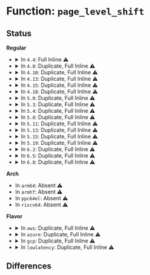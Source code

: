 # Function: <code>page_level_shift</code>

## Status
<b>Regular</b>
<ul>
<li>
<details>
<summary>In <code>4.4</code>: Full Inline ⚠️</summary>

**Collision:** Unique Static

**Inline:** Full

**Transformation:** False

**Instances:**

```
In arch/x86/mm/pageattr.c (0)
Location: arch/x86/include/asm/pgtable.h:862
Inline: True
```
</details>
</li>
<li>
<details>
<summary>In <code>4.8</code>: Duplicate, Full Inline ⚠️</summary>

**Collision:** Static Duplication

**Inline:** Full

**Transformation:** False

**Instances:**

```
In arch/x86/mm/pageattr.c (ffffffff8106d773)
Location: arch/x86/include/asm/pgtable.h:910
Inline: True
Inline callers:
  - arch/x86/mm/pageattr.c:__change_page_attr
```
```
In arch/x86/mm/kmmio.c (ffffffff81074725)
Location: arch/x86/include/asm/pgtable.h:910
Inline: True
Inline callers:
  - arch/x86/mm/kmmio.c:unregister_kmmio_probe
  - arch/x86/mm/kmmio.c:register_kmmio_probe
  - arch/x86/mm/kmmio.c:kmmio_handler
  - arch/x86/mm/kmmio.c:get_kmmio_fault_page
  - arch/x86/mm/kmmio.c:kmmio_page_list
```
</details>
</li>
<li>
<details>
<summary>In <code>4.10</code>: Duplicate, Full Inline ⚠️</summary>

**Collision:** Static Duplication

**Inline:** Full

**Transformation:** False

**Instances:**

```
In arch/x86/mm/pageattr.c (ffffffff810713ff)
Location: arch/x86/include/asm/pgtable.h:910
Inline: True
Inline callers:
  - arch/x86/mm/pageattr.c:__change_page_attr
```
```
In arch/x86/mm/kmmio.c (ffffffff810782a5)
Location: arch/x86/include/asm/pgtable.h:910
Inline: True
Inline callers:
  - arch/x86/mm/kmmio.c:unregister_kmmio_probe
  - arch/x86/mm/kmmio.c:register_kmmio_probe
  - arch/x86/mm/kmmio.c:kmmio_handler
  - arch/x86/mm/kmmio.c:get_kmmio_fault_page
  - arch/x86/mm/kmmio.c:kmmio_page_list
```
</details>
</li>
<li>
<details>
<summary>In <code>4.13</code>: Duplicate, Full Inline ⚠️</summary>

**Collision:** Static Duplication

**Inline:** Full

**Transformation:** False

**Instances:**

```
In arch/x86/mm/pageattr.c (ffffffff81070930)
Location: arch/x86/include/asm/pgtable.h:1116
Inline: True
Inline callers:
  - arch/x86/mm/pageattr.c:__change_page_attr
```
```
In arch/x86/mm/kmmio.c (ffffffff81076d05)
Location: arch/x86/include/asm/pgtable.h:1116
Inline: True
Inline callers:
  - arch/x86/mm/kmmio.c:unregister_kmmio_probe
  - arch/x86/mm/kmmio.c:register_kmmio_probe
  - arch/x86/mm/kmmio.c:kmmio_handler
  - arch/x86/mm/kmmio.c:get_kmmio_fault_page
  - arch/x86/mm/kmmio.c:kmmio_page_list
```
</details>
</li>
<li>
<details>
<summary>In <code>4.15</code>: Duplicate, Full Inline ⚠️</summary>

**Collision:** Static Duplication

**Inline:** Full

**Transformation:** False

**Instances:**

```
In arch/x86/mm/pageattr.c (ffffffff81076131)
Location: arch/x86/include/asm/pgtable.h:1135
Inline: True
Inline callers:
  - arch/x86/mm/pageattr.c:__change_page_attr
```
```
In arch/x86/mm/kmmio.c (ffffffff8107cf10)
Location: arch/x86/include/asm/pgtable.h:1135
Inline: True
Inline callers:
  - arch/x86/mm/kmmio.c:unregister_kmmio_probe
  - arch/x86/mm/kmmio.c:register_kmmio_probe
  - arch/x86/mm/kmmio.c:kmmio_handler
  - arch/x86/mm/kmmio.c:get_kmmio_fault_page
  - arch/x86/mm/kmmio.c:kmmio_page_list
```
```
In arch/x86/mm/mem_encrypt.c (ffffffff826c6055)
Location: arch/x86/include/asm/pgtable.h:1135
Inline: True
Inline callers:
  - arch/x86/mm/mem_encrypt.c:early_set_memory_enc_dec
  - arch/x86/mm/mem_encrypt.c:__set_clr_pte_enc
```
</details>
</li>
<li>
<details>
<summary>In <code>4.18</code>: Duplicate, Full Inline ⚠️</summary>

**Collision:** Static Duplication

**Inline:** Full

**Transformation:** False

**Instances:**

```
In arch/x86/mm/pageattr.c (ffffffff81078c2d)
Location: arch/x86/include/asm/pgtable.h:1201
Inline: True
Inline callers:
  - arch/x86/mm/pageattr.c:__change_page_attr
```
```
In arch/x86/mm/kmmio.c (ffffffff8107ffa4)
Location: arch/x86/include/asm/pgtable.h:1201
Inline: True
Inline callers:
  - arch/x86/mm/kmmio.c:unregister_kmmio_probe
  - arch/x86/mm/kmmio.c:register_kmmio_probe
  - arch/x86/mm/kmmio.c:kmmio_handler
  - arch/x86/mm/kmmio.c:get_kmmio_fault_page
  - arch/x86/mm/kmmio.c:kmmio_page_list
```
```
In arch/x86/mm/mem_encrypt.c (ffffffff826efe29)
Location: arch/x86/include/asm/pgtable.h:1201
Inline: True
Inline callers:
  - arch/x86/mm/mem_encrypt.c:early_set_memory_enc_dec
  - arch/x86/mm/mem_encrypt.c:__set_clr_pte_enc
```
</details>
</li>
<li>
<details>
<summary>In <code>5.0</code>: Duplicate, Full Inline ⚠️</summary>

**Collision:** Static Duplication

**Inline:** Full

**Transformation:** False

**Instances:**

```
In arch/x86/mm/pageattr.c (ffffffff8107f596)
Location: arch/x86/include/asm/pgtable.h:1290
Inline: True
Inline callers:
  - arch/x86/mm/pageattr.c:__change_page_attr
```
```
In arch/x86/mm/kmmio.c (ffffffff81086ae4)
Location: arch/x86/include/asm/pgtable.h:1290
Inline: True
Inline callers:
  - arch/x86/mm/kmmio.c:unregister_kmmio_probe
  - arch/x86/mm/kmmio.c:register_kmmio_probe
  - arch/x86/mm/kmmio.c:kmmio_handler
  - arch/x86/mm/kmmio.c:get_kmmio_fault_page
  - arch/x86/mm/kmmio.c:kmmio_page_list
```
```
In arch/x86/mm/mem_encrypt.c (ffffffff828a6ae6)
Location: arch/x86/include/asm/pgtable.h:1290
Inline: True
Inline callers:
  - arch/x86/mm/mem_encrypt.c:early_set_memory_enc_dec
  - arch/x86/mm/mem_encrypt.c:__set_clr_pte_enc
```
</details>
</li>
<li>
<details>
<summary>In <code>5.3</code>: Duplicate, Full Inline ⚠️</summary>

**Collision:** Static Duplication

**Inline:** Full

**Transformation:** False

**Instances:**

```
In arch/x86/mm/pageattr.c (ffffffff81083035)
Location: arch/x86/include/asm/pgtable.h:1310
Inline: True
Inline callers:
  - arch/x86/mm/pageattr.c:__change_page_attr
```
```
In arch/x86/mm/kmmio.c (ffffffff8108a6e4)
Location: arch/x86/include/asm/pgtable.h:1310
Inline: True
Inline callers:
  - arch/x86/mm/kmmio.c:unregister_kmmio_probe
  - arch/x86/mm/kmmio.c:register_kmmio_probe
  - arch/x86/mm/kmmio.c:kmmio_handler
  - arch/x86/mm/kmmio.c:get_kmmio_fault_page
  - arch/x86/mm/kmmio.c:kmmio_page_list
```
```
In arch/x86/mm/mem_encrypt.c (ffffffff828bf190)
Location: arch/x86/include/asm/pgtable.h:1310
Inline: True
Inline callers:
  - arch/x86/mm/mem_encrypt.c:early_set_memory_enc_dec
  - arch/x86/mm/mem_encrypt.c:__set_clr_pte_enc
```
</details>
</li>
<li>
<details>
<summary>In <code>5.4</code>: Duplicate, Full Inline ⚠️</summary>

**Collision:** Static Duplication

**Inline:** Full

**Transformation:** False

**Instances:**

```
In arch/x86/mm/pageattr.c (ffffffff81084105)
Location: arch/x86/include/asm/pgtable.h:1310
Inline: True
Inline callers:
  - arch/x86/mm/pageattr.c:__change_page_attr
```
```
In arch/x86/mm/kmmio.c (ffffffff8108b354)
Location: arch/x86/include/asm/pgtable.h:1310
Inline: True
Inline callers:
  - arch/x86/mm/kmmio.c:unregister_kmmio_probe
  - arch/x86/mm/kmmio.c:register_kmmio_probe
  - arch/x86/mm/kmmio.c:kmmio_handler
  - arch/x86/mm/kmmio.c:get_kmmio_fault_page
  - arch/x86/mm/kmmio.c:kmmio_page_list
```
```
In arch/x86/mm/mem_encrypt.c (ffffffff828c560b)
Location: arch/x86/include/asm/pgtable.h:1310
Inline: True
Inline callers:
  - arch/x86/mm/mem_encrypt.c:early_set_memory_enc_dec
  - arch/x86/mm/mem_encrypt.c:__set_clr_pte_enc
```
</details>
</li>
<li>
<details>
<summary>In <code>5.8</code>: Duplicate, Full Inline ⚠️</summary>

**Collision:** Static Duplication

**Inline:** Full

**Transformation:** False

**Instances:**

```
In arch/x86/mm/pat/set_memory.c (ffffffff8108dcd9)
Location: arch/x86/include/asm/pgtable.h:1271
Inline: True
Inline callers:
  - arch/x86/mm/pat/set_memory.c:__should_split_large_page
```
```
In arch/x86/mm/kmmio.c (ffffffff810926e4)
Location: arch/x86/include/asm/pgtable.h:1271
Inline: True
Inline callers:
  - arch/x86/mm/kmmio.c:unregister_kmmio_probe
  - arch/x86/mm/kmmio.c:register_kmmio_probe
  - arch/x86/mm/kmmio.c:add_kmmio_fault_page
  - arch/x86/mm/kmmio.c:kmmio_handler
  - arch/x86/mm/kmmio.c:get_kmmio_fault_page
  - arch/x86/mm/kmmio.c:get_kmmio_fault_page
```
```
In arch/x86/mm/mem_encrypt.c (ffffffff82ce881b)
Location: arch/x86/include/asm/pgtable.h:1271
Inline: True
Inline callers:
  - arch/x86/mm/mem_encrypt.c:early_set_memory_enc_dec
  - arch/x86/mm/mem_encrypt.c:__set_clr_pte_enc
```
</details>
</li>
<li>
<details>
<summary>In <code>5.11</code>: Duplicate, Full Inline ⚠️</summary>

**Collision:** Static Duplication

**Inline:** Full

**Transformation:** False

**Instances:**

```
In arch/x86/kernel/sev-es.c (ffffffff81083738)
Location: arch/x86/include/asm/pgtable.h:1267
Inline: True
```
```
In arch/x86/mm/pat/set_memory.c (ffffffff8108dba9)
Location: arch/x86/include/asm/pgtable.h:1267
Inline: True
Inline callers:
  - arch/x86/mm/pat/set_memory.c:__should_split_large_page
```
```
In arch/x86/mm/kmmio.c (ffffffff81091d74)
Location: arch/x86/include/asm/pgtable.h:1267
Inline: True
Inline callers:
  - arch/x86/mm/kmmio.c:unregister_kmmio_probe
  - arch/x86/mm/kmmio.c:register_kmmio_probe
  - arch/x86/mm/kmmio.c:add_kmmio_fault_page
  - arch/x86/mm/kmmio.c:kmmio_handler
  - arch/x86/mm/kmmio.c:get_kmmio_fault_page
  - arch/x86/mm/kmmio.c:get_kmmio_fault_page
```
```
In arch/x86/mm/mem_encrypt.c (ffffffff82fd622d)
Location: arch/x86/include/asm/pgtable.h:1267
Inline: True
Inline callers:
  - arch/x86/mm/mem_encrypt.c:early_set_memory_enc_dec
  - arch/x86/mm/mem_encrypt.c:__set_clr_pte_enc
```
</details>
</li>
<li>
<details>
<summary>In <code>5.13</code>: Duplicate, Full Inline ⚠️</summary>

**Collision:** Static Duplication

**Inline:** Full

**Transformation:** False

**Instances:**

```
In arch/x86/kernel/sev.c (ffffffff81083c9d)
Location: arch/x86/include/asm/pgtable.h:1267
Inline: True
```
```
In arch/x86/mm/pat/set_memory.c (ffffffff8108e7a5)
Location: arch/x86/include/asm/pgtable.h:1267
Inline: True
Inline callers:
  - arch/x86/mm/pat/set_memory.c:__should_split_large_page
```
```
In arch/x86/mm/kmmio.c (ffffffff81092884)
Location: arch/x86/include/asm/pgtable.h:1267
Inline: True
Inline callers:
  - arch/x86/mm/kmmio.c:unregister_kmmio_probe
  - arch/x86/mm/kmmio.c:register_kmmio_probe
  - arch/x86/mm/kmmio.c:register_kmmio_probe
  - arch/x86/mm/kmmio.c:kmmio_handler
  - arch/x86/mm/kmmio.c:get_kmmio_fault_page
  - arch/x86/mm/kmmio.c:get_kmmio_fault_page
```
```
In arch/x86/mm/mem_encrypt.c (ffffffff831e0c88)
Location: arch/x86/include/asm/pgtable.h:1267
Inline: True
Inline callers:
  - arch/x86/mm/mem_encrypt.c:early_set_memory_enc_dec
  - arch/x86/mm/mem_encrypt.c:__set_clr_pte_enc
```
</details>
</li>
<li>
<details>
<summary>In <code>5.15</code>: Duplicate, Full Inline ⚠️</summary>

**Collision:** Static Duplication

**Inline:** Full

**Transformation:** False

**Instances:**

```
In arch/x86/kernel/sev.c (ffffffff81092e4b)
Location: arch/x86/include/asm/pgtable.h:1238
Inline: True
```
```
In arch/x86/mm/pat/set_memory.c (ffffffff8109e28f)
Location: arch/x86/include/asm/pgtable.h:1238
Inline: True
Inline callers:
  - arch/x86/mm/pat/set_memory.c:__should_split_large_page
```
```
In arch/x86/mm/kmmio.c (ffffffff810a25a9)
Location: arch/x86/include/asm/pgtable.h:1238
Inline: True
Inline callers:
  - arch/x86/mm/kmmio.c:unregister_kmmio_probe
  - arch/x86/mm/kmmio.c:register_kmmio_probe
  - arch/x86/mm/kmmio.c:kmmio_handler
  - arch/x86/mm/kmmio.c:get_kmmio_fault_page
  - arch/x86/mm/kmmio.c:kmmio_page_list
```
```
In arch/x86/mm/mem_encrypt.c (ffffffff81ca24d6)
Location: arch/x86/include/asm/pgtable.h:1238
Inline: True
Inline callers:
  - arch/x86/mm/mem_encrypt.c:page_level_size
```
</details>
</li>
<li>
<details>
<summary>In <code>5.19</code>: Duplicate, Full Inline ⚠️</summary>

**Collision:** Static Duplication

**Inline:** Full

**Transformation:** False

**Instances:**

```
In arch/x86/coco/tdx/tdx.c (ffffffff81002b95)
Location: arch/x86/include/asm/pgtable.h:1255
Inline: True
```
```
In arch/x86/kernel/sev.c (ffffffff810a537f)
Location: arch/x86/include/asm/pgtable.h:1255
Inline: True
```
```
In arch/x86/mm/pat/set_memory.c (0)
Location: arch/x86/include/asm/pgtable.h:1255
Inline: True
```
```
In arch/x86/mm/kmmio.c (ffffffff810b6b9b)
Location: arch/x86/include/asm/pgtable.h:1255
Inline: True
Inline callers:
  - arch/x86/mm/kmmio.c:unregister_kmmio_probe
  - arch/x86/mm/kmmio.c:register_kmmio_probe
  - arch/x86/mm/kmmio.c:kmmio_handler
  - arch/x86/mm/kmmio.c:get_kmmio_fault_page
  - arch/x86/mm/kmmio.c:kmmio_page_list
```
```
In arch/x86/mm/mem_encrypt_amd.c (ffffffff810b999a)
Location: arch/x86/include/asm/pgtable.h:1255
Inline: True
Inline callers:
  - arch/x86/mm/mem_encrypt_amd.c:enc_dec_hypercall
  - arch/x86/mm/mem_encrypt_amd.c:enc_dec_hypercall
```
</details>
</li>
<li>
<details>
<summary>In <code>6.2</code>: Duplicate, Full Inline ⚠️</summary>

**Collision:** Static Duplication

**Inline:** Full

**Transformation:** False

**Instances:**

```
In arch/x86/coco/tdx/tdx.c (ffffffff810035d5)
Location: arch/x86/include/asm/pgtable.h:1273
Inline: True
```
```
In arch/x86/kernel/sev.c (ffffffff810bdb0e)
Location: arch/x86/include/asm/pgtable.h:1273
Inline: True
```
```
In arch/x86/mm/pat/set_memory.c (0)
Location: arch/x86/include/asm/pgtable.h:1273
Inline: True
```
```
In arch/x86/mm/kmmio.c (ffffffff810d2439)
Location: arch/x86/include/asm/pgtable.h:1273
Inline: True
Inline callers:
  - arch/x86/mm/kmmio.c:unregister_kmmio_probe
  - arch/x86/mm/kmmio.c:register_kmmio_probe
  - arch/x86/mm/kmmio.c:kmmio_handler
  - arch/x86/mm/kmmio.c:get_kmmio_fault_page
  - arch/x86/mm/kmmio.c:kmmio_page_list
```
```
In arch/x86/mm/mem_encrypt_amd.c (ffffffff83e9ff5f)
Location: arch/x86/include/asm/pgtable.h:1273
Inline: True
Inline callers:
  - arch/x86/mm/mem_encrypt_amd.c:early_set_memory_enc_dec
  - arch/x86/mm/mem_encrypt_amd.c:early_set_memory_enc_dec
  - arch/x86/mm/mem_encrypt_amd.c:__set_clr_pte_enc
  - arch/x86/mm/mem_encrypt_amd.c:enc_dec_hypercall
  - arch/x86/mm/mem_encrypt_amd.c:enc_dec_hypercall
```
</details>
</li>
<li>
<details>
<summary>In <code>6.5</code>: Duplicate, Full Inline ⚠️</summary>

**Collision:** Static Duplication

**Inline:** Full

**Transformation:** False

**Instances:**

```
In arch/x86/coco/tdx/tdx-shared.c (0)
Location: arch/x86/include/asm/pgtable.h:1274
Inline: True
```
```
In arch/x86/kernel/sev.c (ffffffff810c117e)
Location: arch/x86/include/asm/pgtable.h:1274
Inline: True
```
```
In arch/x86/mm/pat/set_memory.c (0)
Location: arch/x86/include/asm/pgtable.h:1274
Inline: True
```
```
In arch/x86/mm/kmmio.c (ffffffff810d58a9)
Location: arch/x86/include/asm/pgtable.h:1274
Inline: True
Inline callers:
  - arch/x86/mm/kmmio.c:unregister_kmmio_probe
  - arch/x86/mm/kmmio.c:register_kmmio_probe
  - arch/x86/mm/kmmio.c:kmmio_handler
  - arch/x86/mm/kmmio.c:get_kmmio_fault_page
  - arch/x86/mm/kmmio.c:kmmio_page_list
```
```
In arch/x86/mm/mem_encrypt_amd.c (ffffffff836c4163)
Location: arch/x86/include/asm/pgtable.h:1274
Inline: True
Inline callers:
  - arch/x86/mm/mem_encrypt_amd.c:early_set_memory_enc_dec
  - arch/x86/mm/mem_encrypt_amd.c:early_set_memory_enc_dec
  - arch/x86/mm/mem_encrypt_amd.c:__set_clr_pte_enc
  - arch/x86/mm/mem_encrypt_amd.c:enc_dec_hypercall
  - arch/x86/mm/mem_encrypt_amd.c:enc_dec_hypercall
```
</details>
</li>
<li>
<details>
<summary>In <code>6.8</code>: Duplicate, Full Inline ⚠️</summary>

**Collision:** Static Duplication

**Inline:** Full

**Transformation:** False

**Instances:**

```
In arch/x86/coco/tdx/tdx-shared.c (ffffffff81003e1b)
Location: arch/x86/include/asm/pgtable.h:1497
Inline: True
Inline callers:
  - arch/x86/coco/tdx/tdx-shared.c:try_accept_one
```
```
In arch/x86/kernel/sev.c (ffffffff810c85de)
Location: arch/x86/include/asm/pgtable.h:1497
Inline: True
```
```
In arch/x86/mm/pat/set_memory.c (0)
Location: arch/x86/include/asm/pgtable.h:1497
Inline: True
```
```
In arch/x86/mm/kmmio.c (ffffffff810de0a9)
Location: arch/x86/include/asm/pgtable.h:1497
Inline: True
Inline callers:
  - arch/x86/mm/kmmio.c:unregister_kmmio_probe
  - arch/x86/mm/kmmio.c:register_kmmio_probe
  - arch/x86/mm/kmmio.c:kmmio_handler
  - arch/x86/mm/kmmio.c:get_kmmio_fault_page
  - arch/x86/mm/kmmio.c:kmmio_page_list
```
```
In arch/x86/mm/mem_encrypt_amd.c (ffffffff838f4de3)
Location: arch/x86/include/asm/pgtable.h:1497
Inline: True
Inline callers:
  - arch/x86/mm/mem_encrypt_amd.c:early_set_memory_enc_dec
  - arch/x86/mm/mem_encrypt_amd.c:early_set_memory_enc_dec
  - arch/x86/mm/mem_encrypt_amd.c:__set_clr_pte_enc
  - arch/x86/mm/mem_encrypt_amd.c:enc_dec_hypercall
  - arch/x86/mm/mem_encrypt_amd.c:enc_dec_hypercall
```
</details>
</li>
</ul>
<b>Arch</b>
<ul>
<li>
In <code>arm64</code>: Absent ⚠️
</li>
<li>
In <code>armhf</code>: Absent ⚠️
</li>
<li>
In <code>ppc64el</code>: Absent ⚠️
</li>
<li>
In <code>riscv64</code>: Absent ⚠️
</li>
</ul>
<b>Flavor</b>
<ul>
<li>
<details>
<summary>In <code>aws</code>: Duplicate, Full Inline ⚠️</summary>

**Collision:** Static Duplication

**Inline:** Full

**Transformation:** False

**Instances:**

```
In arch/x86/mm/pageattr.c (ffffffff81083105)
Location: arch/x86/include/asm/pgtable.h:1310
Inline: True
Inline callers:
  - arch/x86/mm/pageattr.c:__change_page_attr
```
```
In arch/x86/mm/kmmio.c (ffffffff8108a314)
Location: arch/x86/include/asm/pgtable.h:1310
Inline: True
Inline callers:
  - arch/x86/mm/kmmio.c:unregister_kmmio_probe
  - arch/x86/mm/kmmio.c:register_kmmio_probe
  - arch/x86/mm/kmmio.c:kmmio_handler
  - arch/x86/mm/kmmio.c:get_kmmio_fault_page
  - arch/x86/mm/kmmio.c:kmmio_page_list
```
```
In arch/x86/mm/mem_encrypt.c (ffffffff828b05a3)
Location: arch/x86/include/asm/pgtable.h:1310
Inline: True
Inline callers:
  - arch/x86/mm/mem_encrypt.c:early_set_memory_enc_dec
  - arch/x86/mm/mem_encrypt.c:__set_clr_pte_enc
```
</details>
</li>
<li>
<details>
<summary>In <code>azure</code>: Duplicate, Full Inline ⚠️</summary>

**Collision:** Static Duplication

**Inline:** Full

**Transformation:** False

**Instances:**

```
In arch/x86/mm/pageattr.c (ffffffff81071d5e)
Location: arch/x86/include/asm/pgtable.h:1310
Inline: True
Inline callers:
  - arch/x86/mm/pageattr.c:__change_page_attr_set_clr
```
```
In arch/x86/mm/kmmio.c (ffffffff81079004)
Location: arch/x86/include/asm/pgtable.h:1310
Inline: True
Inline callers:
  - arch/x86/mm/kmmio.c:unregister_kmmio_probe
  - arch/x86/mm/kmmio.c:register_kmmio_probe
  - arch/x86/mm/kmmio.c:kmmio_handler
  - arch/x86/mm/kmmio.c:get_kmmio_fault_page
  - arch/x86/mm/kmmio.c:kmmio_page_list
```
```
In arch/x86/mm/mem_encrypt.c (ffffffff828a8728)
Location: arch/x86/include/asm/pgtable.h:1310
Inline: True
Inline callers:
  - arch/x86/mm/mem_encrypt.c:early_set_memory_enc_dec
  - arch/x86/mm/mem_encrypt.c:__set_clr_pte_enc
```
</details>
</li>
<li>
<details>
<summary>In <code>gcp</code>: Duplicate, Full Inline ⚠️</summary>

**Collision:** Static Duplication

**Inline:** Full

**Transformation:** False

**Instances:**

```
In arch/x86/mm/pageattr.c (ffffffff810830b5)
Location: arch/x86/include/asm/pgtable.h:1310
Inline: True
Inline callers:
  - arch/x86/mm/pageattr.c:__change_page_attr
```
```
In arch/x86/mm/kmmio.c (ffffffff8108a2c4)
Location: arch/x86/include/asm/pgtable.h:1310
Inline: True
Inline callers:
  - arch/x86/mm/kmmio.c:unregister_kmmio_probe
  - arch/x86/mm/kmmio.c:register_kmmio_probe
  - arch/x86/mm/kmmio.c:kmmio_handler
  - arch/x86/mm/kmmio.c:get_kmmio_fault_page
  - arch/x86/mm/kmmio.c:kmmio_page_list
```
```
In arch/x86/mm/mem_encrypt.c (ffffffff828c34a2)
Location: arch/x86/include/asm/pgtable.h:1310
Inline: True
Inline callers:
  - arch/x86/mm/mem_encrypt.c:early_set_memory_enc_dec
  - arch/x86/mm/mem_encrypt.c:__set_clr_pte_enc
```
</details>
</li>
<li>
<details>
<summary>In <code>lowlatency</code>: Duplicate, Full Inline ⚠️</summary>

**Collision:** Static Duplication

**Inline:** Full

**Transformation:** False

**Instances:**

```
In arch/x86/mm/pageattr.c (ffffffff810851ea)
Location: arch/x86/include/asm/pgtable.h:1310
Inline: True
Inline callers:
  - arch/x86/mm/pageattr.c:__change_page_attr
```
```
In arch/x86/mm/kmmio.c (ffffffff8108c564)
Location: arch/x86/include/asm/pgtable.h:1310
Inline: True
Inline callers:
  - arch/x86/mm/kmmio.c:unregister_kmmio_probe
  - arch/x86/mm/kmmio.c:register_kmmio_probe
  - arch/x86/mm/kmmio.c:kmmio_handler
  - arch/x86/mm/kmmio.c:get_kmmio_fault_page
  - arch/x86/mm/kmmio.c:kmmio_page_list
```
```
In arch/x86/mm/mem_encrypt.c (ffffffff828c6648)
Location: arch/x86/include/asm/pgtable.h:1310
Inline: True
Inline callers:
  - arch/x86/mm/mem_encrypt.c:early_set_memory_enc_dec
  - arch/x86/mm/mem_encrypt.c:__set_clr_pte_enc
```
</details>
</li>
</ul>

## Differences
